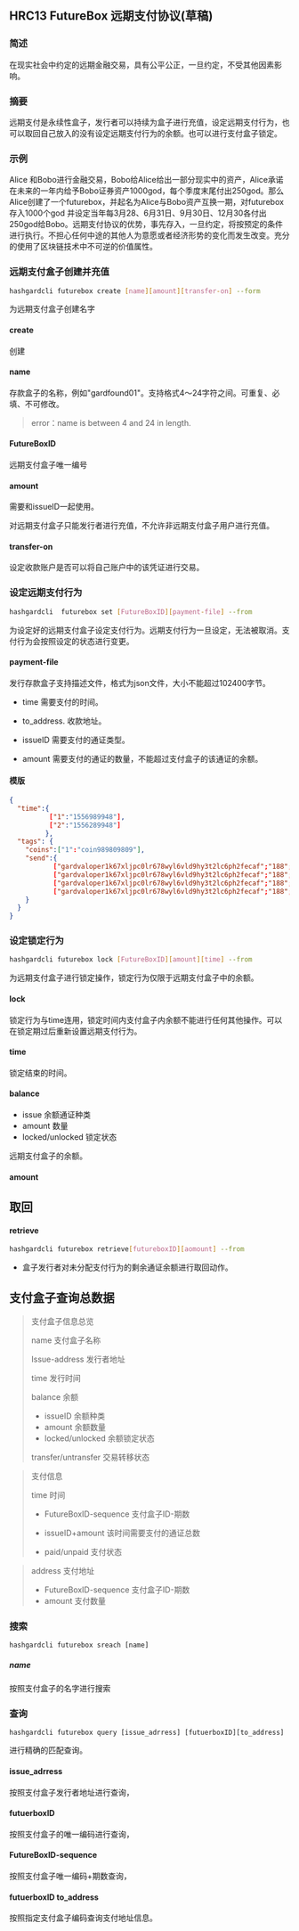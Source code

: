 ## HRC13 FutureBox 远期支付协议(草稿)

### 简述

在现实社会中约定的远期金融交易，具有公平公正，一旦约定，不受其他因素影响。

### 摘要

远期支付是永续性盒子，发行者可以持续为盒子进行充值，设定远期支付行为，也可以取回自己放入的没有设定远期支付行为的余额。也可以进行支付盒子锁定。

### 示例

Alice 和Bobo进行金融交易，Bobo给Alice给出一部分现实中的资产，Alice承诺在未来的一年内给予Bobo证券资产1000god，每个季度末尾付出250god。那么Alice创建了一个futurebox，并起名为Alice与Bobo资产互换一期，对futurebox存入1000个god 并设定当年每3月28、6月31日、9月30日、12月30各付出250god给Bobo。远期支付协议的优势，事先存入，一旦约定，将按预定的条件进行执行。不担心任何中途的其他人为意愿或者经济形势的变化而发生改变。充分的使用了区块链技术中不可逆的价值属性。



### 远期支付盒子创建并充值

```bash
hashgardcli futurebox create [name][amount][transfer-on] --form 
```

为远期支付盒子创建名字



#### create

创建

#### name

存款盒子的名称，例如"gardfound01"。支持格式4～24字符之间。可重复、必填、不可修改。

> error：name  is between 4 and 24 in length.



#### FutureBoxID

远期支付盒子唯一编号



#### amount

需要和issueID一起使用。

对远期支付盒子只能发行者进行充值，不允许非远期支付盒子用户进行充值。



#### transfer-on

设定收款账户是否可以将自己账户中的该凭证进行交易。



### 设定远期支付行为

```bash
hashgardcli  futurebox set [FutureBoxID][payment-file] --from 
```

为设定好的远期支付盒子设定支付行为。远期支付行为一旦设定，无法被取消。支付行为会按照设定的状态进行变更。



#### payment-file

发行存款盒子支持描述文件，格式为json文件，大小不能超过102400字节。

- time    需要支付的时间。

- to_address. 收款地址。

- issueID 需要支付的通证类型。

- amount 需要支付的通证的数量，不能超过支付盒子的该通证的余额。



#### 模版

```json
{
  "time":{
          ["1":"1556989948"],
          ["2":"1556289948"]
         },
  "tags": {
    "coins":["1":"coin989809809"],
    "send":{
           ["gardvaloper1k67xljpc0lr678wyl6vld9hy3t2lc6ph2fecaf";"188";"200";],
           ["gardvaloper1k67xljpc0lr678wyl6vld9hy3t2lc6ph2fecaf";"188";"200";],
           ["gardvaloper1k67xljpc0lr678wyl6vld9hy3t2lc6ph2fecaf";"188";"200";],
           ["gardvaloper1k67xljpc0lr678wyl6vld9hy3t2lc6ph2fecaf";"188";"200";]
    }
  } 
}
```



### 设定锁定行为

```bash
hashgardcli futurebox lock [FutureBoxID][amount][time] --from 
```

为远期支付盒子进行锁定操作，锁定行为仅限于远期支付盒子中的余额。



#### lock

锁定行为与time连用，锁定时间内支付盒子内余额不能进行任何其他操作。可以在锁定期过后重新设置远期支付行为。



#### time

锁定结束的时间。



####  balance

- issue 余额通证种类
- amount 数量
- locked/unlocked 锁定状态

远期支付盒子的余额。



#### amount





 ## 取回

#### retrieve

```bash
hashgardcli futurebox retrieve[futureboxID][aomount] --from 
```

- 盒子发行者对未分配支付行为的剩余通证余额进行取回动作。



## 支付盒子查询总数据



> 支付盒子信息总览
>
> name 支付盒子名称
>
> Issue-address 发行者地址
>
> time  发行时间
>
> balance 余额 
>
> - issueID   余额种类
> - amount  余额数量
> - locked/unlocked 余额锁定状态
>
> transfer/untransfer 交易转移状态



>支付信息
>
>time  时间
>
>- FutureBoxID-sequence  支付盒子ID-期数
>
>- issueID+amount  该时间需要支付的通证总数
>- paid/unpaid  支付状态



> address 支付地址
>
> - FutureBoxID-sequence  支付盒子ID-期数
> - amount 支付数量



### 搜索

```
hashgardcli futurebox sreach [name]
```

##### name

按照支付盒子的名字进行搜索



### 查询

```
hashgardcli futurebox query [issue_adrress] [futuerboxID][to_address]
```

进行精确的匹配查询。



#### issue_adrress

按照支付盒子发行者地址进行查询，



#### futuerboxID

按照支付盒子的唯一编码进行查询，



#### FutureBoxID-sequence

按照支付盒子唯一编码+期数查询，



#### futuerboxID to_address

按照指定支付盒子编码查询支付地址信息。


